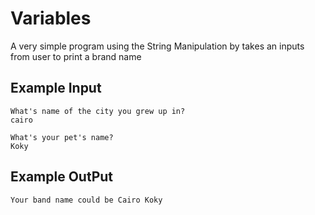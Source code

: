 
# Variables

A very simple program using the String Manipulation by takes an inputs from user to print a brand name 

## Example Input

```
What's name of the city you grew up in?
cairo

What's your pet's name?
Koky

```

## Example OutPut

```
Your band name could be Cairo Koky
```
